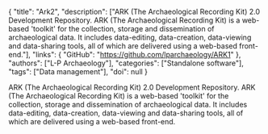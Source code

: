 {
  "title": "Ark2",
  "description": ["ARK (The Archaeological Recording Kit) 2.0 Development Repository. ARK (The Archaeological Recording Kit) is a web-based 'toolkit' for the collection, storage and dissemination of archaeological data. It includes data-editing, data-creation, data-viewing and data-sharing tools, all of which are delivered using a web-based front-end."],
  "links": {
    "GitHub": "https://github.com/lparchaeology/ARK1"
  },
  "authors": ["L-P Archaeology"],
  "categories": ["Standalone software"],
  "tags": ["Data management"],
  "doi": null
}

<!-- Generated by csv2md.R – do not edit by hand -->

ARK (The Archaeological Recording Kit) 2.0 Development Repository. ARK (The Archaeological Recording Kit) is a web-based 'toolkit' for the collection, storage and dissemination of archaeological data. It includes data-editing, data-creation, data-viewing and data-sharing tools, all of which are delivered using a web-based front-end.